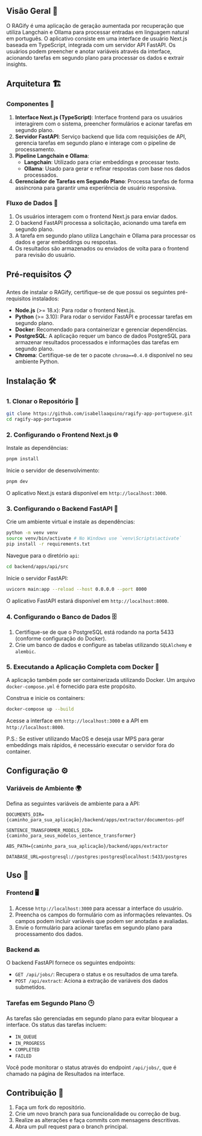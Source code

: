 ## Visão Geral 🌟

O RAGify é uma aplicação de geração aumentada por recuperação que utiliza
Langchain e Ollama para processar entradas em linguagem natural em português. O
aplicativo consiste em uma interface de usuário Next.js baseada em TypeScript,
integrada com um servidor API FastAPI. Os usuários podem preencher e anotar
variáveis através da interface, acionando tarefas em segundo plano para
processar os dados e extrair insights.

## Arquitetura 🏗️

### Componentes 🧩

1. **Interface Next.js (TypeScript)**: Interface frontend para os usuários
   interagirem com o sistema, preencher formulários e acionar tarefas em segundo
   plano.
2. **Servidor FastAPI**: Serviço backend que lida com requisições de API,
   gerencia tarefas em segundo plano e interage com o pipeline de processamento.
3. **Pipeline Langchain e Ollama**:
   - **Langchain**: Utilizado para criar embeddings e processar texto.
   - **Ollama**: Usado para gerar e refinar respostas com base nos dados
     processados.
4. **Gerenciador de Tarefas em Segundo Plano**: Processa tarefas de forma
   assíncrona para garantir uma experiência de usuário responsiva.

### Fluxo de Dados 🔄

1. Os usuários interagem com o frontend Next.js para enviar dados.
2. O backend FastAPI processa a solicitação, acionando uma tarefa em segundo
   plano.
3. A tarefa em segundo plano utiliza Langchain e Ollama para processar os dados
   e gerar embeddings ou respostas.
4. Os resultados são armazenados ou enviados de volta para o frontend para
   revisão do usuário.

## Pré-requisitos 📋

Antes de instalar o RAGify, certifique-se de que possui os seguintes
pré-requisitos instalados:

- **Node.js** (>= 18.x): Para rodar o frontend Next.js.
- **Python** (>= 3.10): Para rodar o servidor FastAPI e processar tarefas em
  segundo plano.
- **Docker**: Recomendado para containerizar e gerenciar dependências.
- **PostgreSQL**: A aplicação requer um banco de dados PostgreSQL para armazenar
  resultados processados e informações das tarefas em segundo plano.
- **Chroma**: Certifique-se de ter o pacote `chroma==0.4.0` disponível no seu
  ambiente Python.

## Instalação 🛠️

### 1. Clonar o Repositório 📂

```bash
git clone https://github.com/isabellaaquino/ragify-app-portuguese.git
cd ragify-app-portuguese
```

### 2. Configurando o Frontend Next.js 🌐

Instale as dependências:

```bash
pnpm install
```

Inicie o servidor de desenvolvimento:

```bash
pnpm dev
```

O aplicativo Next.js estará disponível em `http://localhost:3000`.

### 3. Configurando o Backend FastAPI 🔧

Crie um ambiente virtual e instale as dependências:

```bash
python -m venv venv
source venv/bin/activate # No Windows use `venv\Scripts\activate`
pip install -r requirements.txt
```

Navegue para o diretório `api`:

```bash
cd backend/apps/api/src
```

Inicie o servidor FastAPI:

```bash
uvicorn main:app --reload --host 0.0.0.0 --port 8000
```

O aplicativo FastAPI estará disponível em `http://localhost:8000`.

### 4. Configurando o Banco de Dados 🗄️

1. Certifique-se de que o PostgreSQL está rodando na porta 5433 (conforme
   configuração do Docker).
2. Crie um banco de dados e configure as tabelas utilizando `SQLAlchemy` e
   `alembic`.

### 5. Executando a Aplicação Completa com Docker 🐳

A aplicação também pode ser containerizada utilizando Docker. Um arquivo
`docker-compose.yml` é fornecido para este propósito.

Construa e inicie os containers:

```bash
docker-compose up --build
```

Acesse a interface em `http://localhost:3000` e a API em
`http://localhost:8000`.

P.S.: Se estiver utilizando MacOS e deseja usar MPS para gerar embeddings mais
rápidos, é necessário executar o servidor fora do container.

## Configuração ⚙️

### Variáveis de Ambiente 🌍

Defina as seguintes variáveis de ambiente para a API:

```.env
DOCUMENTS_DIR={caminho_para_sua_aplicação}/backend/apps/extractor/documentos-pdf

SENTENCE_TRANSFORMER_MODELS_DIR={caminho_para_seus_modelos_sentence_transformer}

ABS_PATH={caminho_para_sua_aplicação}/backend/apps/extractor

DATABASE_URL=postgresql://postgres:postgres@localhost:5433/postgres
```

## Uso 🚀

### Frontend 🖥️

1. Acesse `http://localhost:3000` para acessar a interface do usuário.
2. Preencha os campos do formulário com as informações relevantes. Os campos
   podem incluir variáveis que podem ser anotadas e avaliadas.
3. Envie o formulário para acionar tarefas em segundo plano para processamento
   dos dados.

### Backend 🔙

O backend FastAPI fornece os seguintes endpoints:

- `GET /api/jobs/`: Recupera o status e os resultados de uma tarefa.
- `POST /api/extract`: Aciona a extração de variáveis dos dados submetidos.

### Tarefas em Segundo Plano 🕒

As tarefas são gerenciadas em segundo plano para evitar bloquear a interface. Os
status das tarefas incluem:

- `IN_QUEUE`
- `IN_PROGRESS`
- `COMPLETED`
- `FAILED`

Você pode monitorar o status através do endpoint `/api/jobs/`, que é chamado na
página de Resultados na interface.

## Contribuição 🤝

1. Faça um fork do repositório.
2. Crie um novo branch para sua funcionalidade ou correção de bug.
3. Realize as alterações e faça commits com mensagens descritivas.
4. Abra um pull request para o branch principal.

